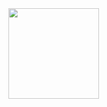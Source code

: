 <div>
  <a href="https://github.com/severinocarlos">
  <img height="180em" src="https://github-readme-stats.vercel.app/api?username=severinocarlos&show_icons=true&theme=react&include_all_commits=true&count_private=true"/>
</div>
<!-- 
<div> 
 
  ![Snake animation](https://github.com/severinocarlos/severinocarlos/blob/output/github-contribution-grid-snake.svg)
 
</div> -->
